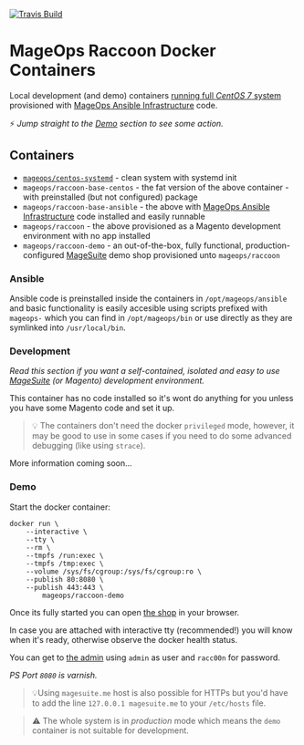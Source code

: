 [![Travis Build](https://img.shields.io/travis/com/mageops/docker-raccoon?label=Docker+Image+Build)](https://travis-ci.com/mageops/docker-raccoon)

# MageOps Raccoon Docker Containers

Local development (and demo) containers
[running full *CentOS 7* system](https://github.com/mageops/docker-centos-systemd)
 provisioned with [MageOps Ansible Infrastructure](https://github.com/mageops/ansible-infrastructure) code.

⚡️ *Jump straight to the [Demo](#demo) section to see some action.*

## Containers

- [`mageops/centos-systemd`](https://github.com/mageops/docker-centos-systemd) - clean system with systemd init
- `mageops/raccoon-base-centos` - the fat version of the above container - with preinstalled (but not configured) package
- `mageops/raccoon-base-ansible` - the above with [MageOps Ansible Infrastructure](https://github.com/mageops/ansible-infrastructure) code installed and easily runnable
- `mageops/raccoon` - the above provisioned as a Magento development environment with no app installed
- `mageops/raccoon-demo` - an out-of-the-box, fully functional, production-configured [MageSuite](https://magesuite.io) demo shop provisioned unto `mageops/raccoon`

### Ansible

Ansible code is preinstalled inside the containers in `/opt/mageops/ansible`
and basic functionality is easily accesible using scripts prefixed with `mageops-`
which you can find in `/opt/mageops/bin` or use directly as they are symlinked
into `/usr/local/bin`.

### Development

_Read this section if you want a self-contained, isolated and easy to use [MageSuite](https://magesuite.io)
(or Magento) development environment._

This container has no code installed so it's wont do anything for you
unless you have some Magento code and set it up.

> 💡 The containers don't need the docker `privileged` mode, however, it may be good to use
> in some cases if you need to do some advanced debugging (like using `strace`).

More information coming soon...

### Demo

Start the docker container:

```
docker run \
    --interactive \
    --tty \
    --rm \
    --tmpfs /run:exec \
    --tmpfs /tmp:exec \
    --volume /sys/fs/cgroup:/sys/fs/cgroup:ro \
    --publish 80:8080 \
    --publish 443:443 \
        mageops/raccoon-demo
```

Once its fully started you can open [the shop](http://localhost/) in your browser.

In case you are attached with interactive tty (recommended!) you will know
when it's ready, otherwise observe the docker health status.

You can get to [the admin](http://localhost/admin/)
using `admin` as user and `racc00n` for password.

_PS Port `8080` is varnish._

> 💡Using `magesuite.me` host is also possible for HTTPs but you'd have
> to add the line `127.0.0.1 magesuite.me` to your `/etc/hosts` file.

> ⚠️ The whole system is in *production* mode which means the `demo` container
> is not suitable for development.